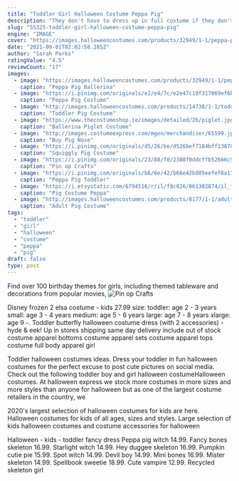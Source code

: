 ```yaml
---
title: "Toddler Girl Halloween Costume Peppa Pig"
description: "They don't have to dress up in full costume if they don't want to. The colorful headbands make great teletubbies costumes for teenagers that don't want to fully transform! whether you're dressing"
slug: "55325-toddler-girl-halloween-costume-peppa-pig"
engine: "IMAGE"
cover: "https://images.halloweencostumes.com/products/32949/1-1/peppa-pig-ballerina-costume.jpg"
date: "2021-09-01T02:02:58.285Z"
author: "Sarah Parks"
ratingValue: "4.5"
reviewCount: "17"
images:
  - image: "https://images.halloweencostumes.com/products/32949/1-1/peppa-pig-ballerina-costume.jpg"
    caption: "Peppa Pig Ballerina"
  - image: "https://i.pinimg.com/originals/e2/e4/7c/e2e47c19f317069ef6b7bba54a421821.png"
    caption: "Peppa Pig Costume"
  - image: "http://images.halloweencostumes.com/products/14738/1-1/toddler-pig-costume.jpg"
    caption: "Toddler Pig Costume"
  - image: "https://www.thecostumeshop.ie/images/detailed/26/piglet.jpg"
    caption: "Ballerina Piglet Costume"
  - image: "http://images.costumeexpress.com/mgen/merchandiser/65599.jpg?zm=1200,630,1,0,0"
    caption: "Buy Pig Nose"
  - image: "https://i.pinimg.com/originals/d5/26/be/d526bef7184bff13870bc0b48c2e021e.jpg"
    caption: "Squiggly Pig Costume"
  - image: "https://i.pinimg.com/originals/23/88/f0/2388f0ddcffb52666c9890084e5ad4fe.jpg"
    caption: "Pin op Crafts"
  - image: "https://i.pinimg.com/originals/b6/6e/42/b66e42b885eefef6a175afdd4c60e265.jpg"
    caption: "Peppa Pig Toddler"
  - image: "https://i.etsystatic.com/6794516/r/il/f8c826/861302874/il_fullxfull.861302874_8jr2.jpg"
    caption: "Pig Costume Peppa"
  - image: "http://images.halloweencostumes.com/products/8177/1-1/adult-pig-costume.jpg"
    caption: "Adult Pig Costume"
tags:
  - "toddler"
  - "girl"
  - "halloween"
  - "costume"
  - "peppa"
  - "pig"
draft: false
type: post
---
```


Find over 100 birthday themes for girls, including themed tableware and decorations from popular movies,
![Pin op Crafts](https://i.pinimg.com/originals/23/88/f0/2388f0ddcffb52666c9890084e5ad4fe.jpg "Pin op Crafts")

Disney frozen 2 elsa costume - kids  27.99 size: toddler: age 2 - 3 years small: age 3 - 4 years medium: age 5 - 6 years large: age 7 - 8 years xlarge: age 9 -. Toddler butterfly halloween costume dress (with 2 accessories) - hyde &amp; eek!  Up in stores shipping same day delivery include out of stock costume apparel bottoms costume apparel sets costume apparel tops costume full body apparel girl
<!--inArticleAds-->

<!--galleryOne-->

Toddler halloween costumes ideas. Dress your toddler in fun halloween costumes for the perfect excuse to post cute pictures on social media. Check out the following toddler boy and girl halloween costumeHalloween costumes. At halloween express we stock more costumes in more sizes and more styles than anyone for halloween but as one of the largest costume retailers in the country, we
<!--inArticleAds-->

<!--galleryTwo-->

2020's largest selection of halloween costumes for kids are here. Halloween costumes for kids of all ages, sizes and styles. Large selection of kids halloween costumes and costume accessories for halloween
<!--galleryThree-->

Halloween - kids - toddler fancy dress  Peppa pig witch 14.99. Fancy bones skeleton 16.99. Starlight witch 14.99. Hey duggee skeleton 16.99. Pumpkin cutie pie 15.99. Spot witch 14.99. Devil boy 14.99. Mini bones 16.99. Mister skeleton 14.99. Spellbook sweetie 18.99. Cute vampire 12.99. Recycled skeleton girl